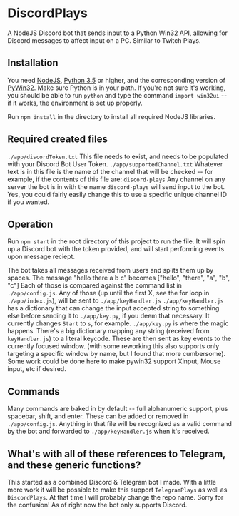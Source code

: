 # DiscordPlays
A NodeJS Discord bot that sends input to a Python Win32 API, allowing for Discord messages to affect input on a PC. Similar to Twitch Plays.

## Installation
You need [NodeJS](https://nodejs.org/en/download/), [Python 3.5](https://www.python.org/downloads/release/python-364/) or higher, and the corresponding version of [PyWin32](https://github.com/mhammond/pywin32/releases). Make sure Python is in your path. If you're not sure it's working, you should be able to run `python` and type the command `import win32ui` -- if it works, the environment is set up properly.

Run `npm install` in the directory to install all required NodeJS libraries. 

## Required created files
`./app/discordToken.txt`
    This file needs to exist, and needs to be populated with your Discord Bot User Token.
`./app/supportedChannel.txt`
    Whatever text is in this file is the name of the channel that will be checked -- for example, if the contents of this file are:
    ```
    discord-plays
    ```
    Any channel on any server the bot is in with the name `discord-plays` will send input to the bot. Yes, you could fairly easily change this to use a specific unique channel ID if you wanted.

## Operation
Run `npm start` in the root directory of this project to run the file. It will spin up a Discord bot with the token provided, and will start performing events upon message reciept.

The bot takes all messages received from users and splits them up by spaces. The message "hello there a b c" becomes ["hello", "there", "a", "b", "c"]
Each of those is compared against the command list in `./app/config.js`. Any of those (up until the first X, see the for loop in `./app/index.js`), will be sent to `./app/keyHandler.js`
`./app/keyHandler.js` has a dictionary that can change the input accepted string to something else before sending it to `./app/key.py`, if you deem that necessary. It currently changes `Start` to `s`, for example.
`./app/key.py` is where the magic happens. There's a big dictionary mapping any string (received from `keyHandler.js`) to a literal keycode. These are then sent as key events to the currently focused window. (with some reworking this also supports only targeting a specific window by name, but I found that more cumbersome).
    Some work could be done here to make pywin32 support Xinput, Mouse input, etc if desired.

## Commands
Many commands are baked in by default -- full alphanumeric support, plus spacebar, shift, and enter. These can be added or removed in `./app/config.js`. Anything in that file will be recognized as a valid command by the bot and forwarded to `./app/keyHandler.js` when it's received.

## What's with all of these references to Telegram, and these generic functions?
This started as a combined Discord & Telegram bot I made. With a little more work it will be possible to make this support `TelegramPlays` as well as `DiscordPlays`. At that time I will probably change the repo name. Sorry for the confusion! As of right now the bot only supports Discord.
